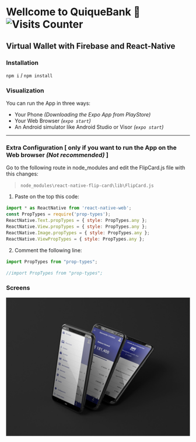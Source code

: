 # Wellcome to QuiqueBank 🤗              ![Visits Counter](https://github.com/larts85/Wallet-Native.m.pipedream.net)
## Virtual Wallet with Firebase and React-Native
### Installation
```npm i``` / ```npm install```
### Visualization
You can run the App in three ways:
- Your Phone _(Downloading the Expo App from PlayStore)_
- Your Web Browser _(```expo start```)_
- An Android simulator like Android Studio or Visor _(```expo start```)_
---
### Extra Configuration [ only if you want to run the App on the Web browser _(*_Not recommended_*)_ ]
Go to the following route in node_modules and edit the FlipCard.js file with this changes:
>```node_modules\react-native-flip-card\lib\FlipCard.js```
1. Paste on the top this code:
```javascript
import * as ReactNative from 'react-native-web';
const PropTypes = require('prop-types');
ReactNative.Text.propTypes = { style: PropTypes.any };
ReactNative.View.propTypes = { style: PropTypes.any };
ReactNative.Image.propTypes = { style: PropTypes.any };
ReactNative.ViewPropTypes = { style: PropTypes.any };
```
2. Comment the following line:
```javascript 
import PropTypes from "prop-types";
```
```javascript 
//import PropTypes from "prop-types";
```
### Screens
![](https://github.com/larts85/Wallet-Native/blob/master/assets/WhatsApp%20Image%202020-11-30%20at%2023.55.07.jpeg)
